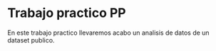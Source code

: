 # Trabajo practico PP

En este trabajo practico llevaremos acabo un analisis de datos de un dataset publico.
